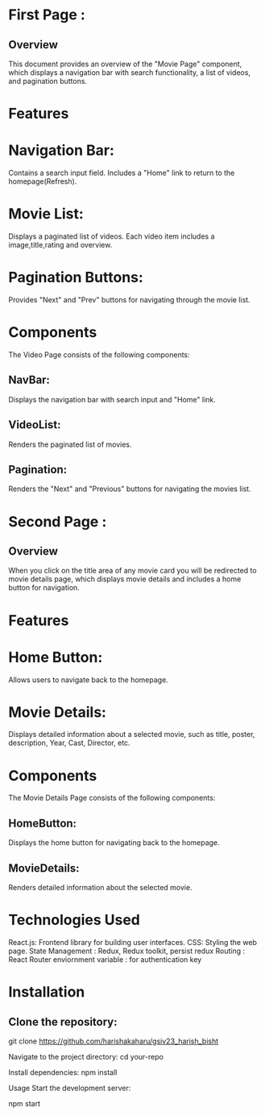 # First Page :
## Overview
This document provides an overview of the "Movie Page" component, which displays a navigation bar with search functionality, a list of videos, and pagination buttons.

# Features
# Navigation Bar:

Contains a search input field.
Includes a "Home" link to return to the homepage(Refresh).

# Movie List:

Displays a paginated list of videos.
Each video item includes a  image,title,rating and overview.

# Pagination Buttons:

Provides "Next" and "Prev" buttons for navigating through the movie list.

# Components
The Video Page consists of the following components:

## NavBar: 
Displays the navigation bar with search input and "Home" link.

## VideoList: 
Renders the paginated list of movies.

## Pagination: 
Renders the "Next" and "Previous" buttons for navigating the movies list.



# Second Page :
## Overview
When you click on the title area of any movie card you will be redirected to movie details page, which displays movie details and includes a home button for navigation.



# Features
# Home Button:

Allows users to navigate back to the homepage.
# Movie Details:

Displays detailed information about a selected movie, such as title, poster, description, Year, Cast, Director, etc.

# Components
The Movie Details Page consists of the following components:

## HomeButton: 
Displays the home button for navigating back to the homepage.

## MovieDetails: 
Renders detailed information about the selected movie.




# Technologies Used
React.js: Frontend library for building user interfaces.
CSS: Styling the web page.
State Management : Redux, Redux toolkit, persist redux
Routing : React Router
enviornment variable : for authentication key

# Installation
## Clone the repository:


git clone 
https://github.com/harishakaharu/gsiv23_harish_bisht

Navigate to the project directory:
cd your-repo

Install dependencies:
npm install

Usage
Start the development server:

npm start